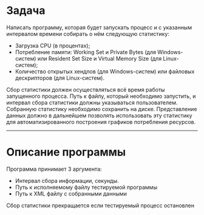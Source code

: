 # Задача
 Написать программу, которая будет запускать процесс и с указанным интервалом времени собирать о нём следующую статистику:
 - Загрузка CPU (в процентах);
 - Потребление памяти: Working Set и Private Bytes (для Windows-систем) или Resident Set Size и Virtual Memory Size (для Linux-систем);
 - Количество открытых хендлов (для Windows-систем) или файловых дескрипторов (для Linux-систем).
 
 Сбор статистики должен осуществляться всё время работы запущенного процесса. Путь к файлу, который необходимо запустить, и интервал сбора статистики должны указываться пользователем. Собранную статистику необходимо сохранить на диске. Представление данных должно в дальнейшем позволять использовать эту статистику для автоматизированного построения графиков потребления ресурсов.
_____
# Описание программы
 Программа принимает 3 аргумента:
 - Интервал сбора информации, секунды.
 - Путь к исполняемому файлу тестируемой программы
 - Путь к XML файлу с собранными данными
 
 Сбор статистики прекращается если тестируемый процесс остановлен

